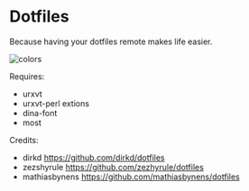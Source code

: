 Dotfiles
========

Because having your dotfiles remote makes life easier.

![colors](https://raw.github.com/spezifanta/dotfiles/master/preview.png)

Requires:
 - urxvt
 - urxvt-perl extions
 - dina-font
 - most

Credits:
 - dirkd https://github.com/dirkd/dotfiles
 - zezshyrule https://github.com/zezhyrule/dotfiles 
 - mathiasbynens https://github.com/mathiasbynens/dotfiles 
